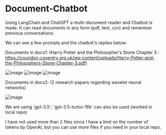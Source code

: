 # Document-Chatbot

Using LangChain and ChatGPT a multi-document reader and Chatbot is made. It can read documents in any form (pdf, text, csv) and remember previous conversations.

We can see a few prompts and the chatbot's replies below:

Documents in docs1: (Harry Potter and the Philosopher's Stone Chapter 3 : https://coundon-coventry.org.uk/wp-content/uploads/Harry-Potter-and-the-Philosophers-Stone-Chapter-3.pdf)

![image](https://github.com/RutunjayRao/Document-Chatbot/assets/89570687/e9ff245b-54cb-492a-86b9-db85a0be6164)
![image](https://github.com/RutunjayRao/Document-Chatbot/assets/89570687/0e25cdc8-10b5-4dc7-8610-61ec6705d304)
![image](https://github.com/RutunjayRao/Document-Chatbot/assets/89570687/24c54bdd-d52e-411f-95fd-d5b787de7183)

Documents in docs2: (2 research papers regarding wavelet neural networks)

![image](https://github.com/RutunjayRao/Document-Chatbot/assets/89570687/5d003d14-78f2-498f-baf2-e2b97d2d6d98)

We are using 'gpt-3.5'; 'gpt-3.5-turbo-16k' can also be used (worked in local repo)

I have not used more than 2 files since I have a limit on the number of tokens by OpenAI, but you can use more files if you need in your local repo.
